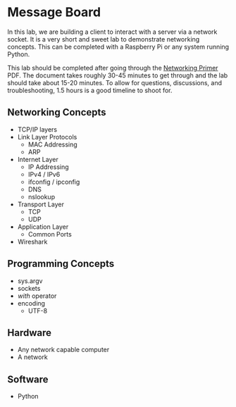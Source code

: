 # Message Board
In this lab, we are building a client to interact with a server via a network
socket.  It is a very short and sweet lab to demonstrate networking concepts.
This can be completed with a Raspberry Pi or any system running Python.

This lab should be completed after going through the [Networking
Primer](./Networking_Primer.pdf) PDF.  The document takes roughly 30-45 minutes
to get through and the lab should take about 15-20 minutes.  To allow for
questions, discussions, and troubleshooting, 1.5 hours is a good timeline to
shoot for.

## Networking Concepts

* TCP/IP layers
* Link Layer Protocols
    * MAC Addressing
    * ARP
* Internet Layer
    * IP Addressing
    * IPv4 / IPv6
    * ifconfig / ipconfig
    * DNS
    * nslookup
* Transport Layer
    * TCP
    * UDP
* Application Layer
    * Common Ports
* Wireshark

## Programming Concepts
    
* sys.argv
* sockets
* *with* operator
* encoding
    * UTF-8

## Hardware
    
* Any network capable computer
* A network

## Software
    
* Python
